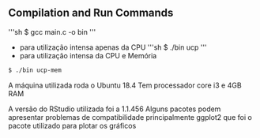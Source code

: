 ## Compilation and Run Commands

'''sh
$ gcc main.c -o bin
'''
 - para utilização intensa apenas da CPU
 '''sh
 $ ./bin ucp
 '''
  - para utilização intensa da CPU e Memória
```sh
$ ./bin ucp-mem
```

A máquina utilizada roda o Ubuntu 18.4
Tem processador core i3 e 4GB RAM

A versão do RStudio utilizada foi a 1.1.456
Alguns pacotes podem apresentar problemas de compatibilidade
principalmente ggplot2 que foi o pacote utilizado para plotar os gráficos

